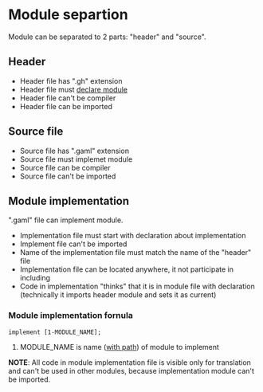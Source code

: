 # Module separtion

Module can be separated to 2 parts: "header" and "source".



## Header

- Header file has ".gh" extension
- Header file must [declare module](02-Module.md)
- Header file can't be compiler
- Header file can be imported



## Source file

- Source file has ".gaml" extension
- Source file must implemet module
- Source file can be compiler
- Source file can't be imported



## Module implementation

".gaml" file can implement module.

- Implementation file must start with declaration about implementation
- Implement file can't be imported
- Name of the implementation file must match the name of the "header" file
- Implementation file can be located anywhere, it not participate in including
- Code in implementation "thinks" that it is in module file with declaration (technically it imports header module and sets it as current)

### Module implementation fornula

```
implement [1-MODULE_NAME];
```
1. MODULE_NAME is name ([with path](05-ModuleImport.md)) of module to implement

**NOTE**: All code in module implementation file is visible only for translation and can't be used in other modules, because implementation module can't be imported.

